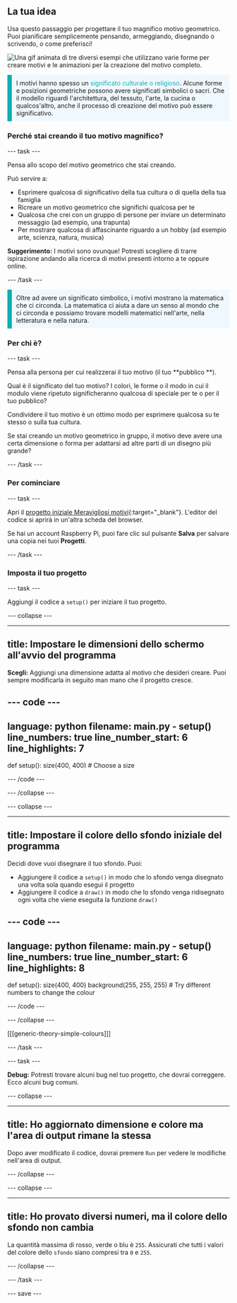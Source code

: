 ## La tua idea

Usa questo passaggio per progettare il tuo magnifico motivo geometrico. Puoi pianificare semplicemente pensando, armeggiando, disegnando o scrivendo, o come preferisci!

![Una gif animata di tre diversi esempi che utilizzano varie forme per creare motivi e le animazioni per la creazione del motivo completo.](images/ideas-1.gif)

<p style="border-left: solid; border-width:10px; border-color: #0faeb0; background-color: aliceblue; padding: 10px;">I motivi hanno spesso un <span style="color: #0faeb0">significato culturale o religioso</span>. Alcune forme e posizioni geometriche possono avere significati simbolici o sacri. Che il modello riguardi l'architettura, del tessuto, l'arte, la cucina o qualcos'altro, anche il processo di creazione del motivo può essere significativo.</p>

### Perché stai creando il tuo motivo magnifico?

--- task ---

Pensa allo scopo del motivo geometrico che stai creando.

Può servire a:
- Esprimere qualcosa di significativo della tua cultura o di quella della tua famiglia
- Ricreare un motivo geometrico che significhi qualcosa per te
- Qualcosa che crei con un gruppo di persone per inviare un determinato messaggio (ad esempio, una trapunta)
- Per mostrare qualcosa di affascinante riguardo a un hobby (ad esempio arte, scienza, natura, musica)

**Suggerimento:** I motivi sono ovunque! Potresti scegliere di trarre ispirazione andando alla ricerca di motivi presenti intorno a te oppure online.

--- /task ---

<p style="border-left: solid; border-width:10px; border-color: #0faeb0; background-color: aliceblue; padding: 10px;">Oltre ad avere un significato simbolico, i motivi mostrano la matematica che ci circonda. La matematica ci aiuta a dare un senso al mondo che ci circonda e possiamo trovare modelli matematici nell'arte, nella letteratura e nella natura. </p>

### Per chi è?

--- task ---

Pensa alla persona per cui realizzerai il tuo motivo (il tuo **pubblico **).

Qual è il significato del tuo motivo? I colori, le forme o il modo in cui il modulo viene ripetuto significheranno qualcosa di speciale per te o per il tuo pubblico?

Condividere il tuo motivo è un ottimo modo per esprimere qualcosa su te stesso o sulla tua cultura.

Se stai creando un motivo geometrico in gruppo, il motivo deve avere una certa dimensione o forma per adattarsi ad altre parti di un disegno più grande?

--- /task ---

### Per cominciare

--- task ---

Apri il [progetto iniziale Meravigliosi motivi](https://editor.raspberrypi.org/en/projects/powerful-patterns-starter){:target="_blank"}. L'editor del codice si aprirà in un'altra scheda del browser.

Se hai un account Raspberry Pi, puoi fare clic sul pulsante **Salva** per salvare una copia nei tuoi **Progetti**.

--- /task ---

### Imposta il tuo progetto

--- task ---

Aggiungi il codice a `setup()` per iniziare il tuo progetto.

--- collapse ---

---
title: Impostare le dimensioni dello schermo all'avvio del programma
---

**Scegli:** Aggiungi una dimensione adatta al motivo che desideri creare. Puoi sempre modificarla in seguito man mano che il progetto cresce.

--- code ---
---
language: python filename: main.py - setup() line_numbers: true line_number_start: 6
line_highlights: 7
---
def setup(): size(400, 400)  # Choose a size

--- /code ---

--- /collapse ---

--- collapse ---

---
title: Impostare il colore dello sfondo iniziale del programma
---

Decidi dove vuoi disegnare il tuo sfondo. Puoi:
+ Aggiungere il codice a `setup()` in modo che lo sfondo venga disegnato una volta sola quando esegui il progetto
+ Aggiungere il codice a `draw()` in modo che lo sfondo venga ridisegnato ogni volta che viene eseguita la funzione `draw()`

--- code ---
---
language: python filename: main.py - setup() line_numbers: true line_number_start: 6
line_highlights: 8
---
def setup(): size(400, 400) background(255, 255, 255)  # Try different numbers to change the colour

--- /code ---

--- /collapse ---

[[[generic-theory-simple-colours]]]

--- /task ---

--- task ---

**Debug:** Potresti trovare alcuni bug nel tuo progetto, che dovrai correggere. Ecco alcuni bug comuni.

--- collapse ---

---
title: Ho aggiornato dimensione e colore ma l'area di output rimane la stessa
---

Dopo aver modificato il codice, dovrai premere `Run` per vedere le modifiche nell'area di output.

--- /collapse ---

--- collapse ---

---
title: Ho provato diversi numeri, ma il colore dello sfondo non cambia
---

La quantità massima di rosso, verde o blu è `255`. Assicurati che tutti i valori del colore dello `sfondo` siano compresi tra `0` e `255`.

--- /collapse ---

--- /task ---


--- save ---
